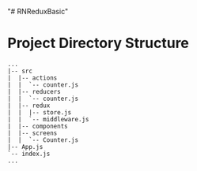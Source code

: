 "# RNReduxBasic" 
# Project Directory Structure

```
...
|-- src
|  |-- actions
|  |  `-- counter.js
|  |-- reducers
|  |  `-- counter.js
|  |-- redux
|  |  |-- store.js
|  |  `-- middleware.js
|  |-- components
|  |-- screens
|  |  `-- Counter.js
|-- App.js
`-- index.js
...
```
